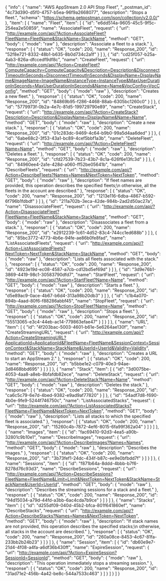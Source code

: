 {
  "info": {
    "name": "AWS AppStream 2.0 API Stop Fleet",
    "_postman_id": "4c73d390-d5f0-4757-b5ea-96f9a2668077",
    "description": "Stops a fleet.",
    "schema": "https://schema.getpostman.com/json/collection/v2.0.0/"
  },
  "item": [
    {
      "name": "Fleet",
      "item": [
        {
          "id": "e6dd514a-9605-45c5-9f5c-254ea2e50859",
          "name": "AssociateFleet",
          "request": {
            "url": "http://example.com/api/?Action=AssociateFleet?FleetName=FleetName&StackName=StackName",
            "method": "GET",
            "body": {
              "mode": "raw"
            },
            "description": "Associate a fleet to a stack."
          },
          "response": [
            {
              "status": "OK",
              "code": 200,
              "name": "Response_200",
              "id": "52f8e721-8332-48b1-b635-8b0d734c2a1f"
            }
          ]
        },
        {
          "id": "cd25f057-b25a-4ab3-826a-dfccedf9df8c",
          "name": "CreateFleet",
          "request": {
            "url": "http://example.com/api/?Action=CreateFleet?ComputeCapacity=ComputeCapacity&Description=Description&DisconnectTimeoutInSeconds=DisconnectTimeoutInSeconds&DisplayName=DisplayName&ImageName=ImageName&InstanceType=InstanceType&MaxUserDurationInSeconds=MaxUserDurationInSeconds&Name=Name&VpcConfig=VpcConfig",
            "method": "GET",
            "body": {
              "mode": "raw"
            },
            "description": "Creates a new fleet."
          },
          "response": [
            {
              "status": "OK",
              "code": 200,
              "name": "Response_200",
              "id": "84869b95-f286-4468-88ab-6305bc1260c0"
            }
          ]
        },
        {
          "id": "5779973f-0b2a-4e7c-81d5-199729790e89",
          "name": "CreateStack",
          "request": {
            "url": "http://example.com/api/?Action=CreateStack?Description=Description&DisplayName=DisplayName&Name=Name",
            "method": "GET",
            "body": {
              "mode": "raw"
            },
            "description": "Create a new stack."
          },
          "response": [
            {
              "status": "OK",
              "code": 200,
              "name": "Response_200",
              "id": "01c283dc-9469-4c64-b9b0-99a5d4aa6ded"
            }
          ]
        },
        {
          "id": "6abe68c2-3f53-43a1-bc89-4cef5bbf1a3b",
          "name": "DeleteFleet",
          "request": {
            "url": "http://example.com/api/?Action=DeleteFleet?Name=Name",
            "method": "GET",
            "body": {
              "mode": "raw"
            },
            "description": "Deletes a fleet."
          },
          "response": [
            {
              "status": "OK",
              "code": 200,
              "name": "Response_200",
              "id": "cfd27539-7b23-43b7-8c1a-626f6e13fc3d"
            }
          ]
        },
        {
          "id": "84960ee4-2a1e-428d-a060-ff52be05641b",
          "name": "DescribeFleets",
          "request": {
            "url": "http://example.com/api/?Action=DescribeFleets?Names=Names&NextToken=NextToken",
            "method": "GET",
            "body": {
              "mode": "raw"
            },
            "description": "If fleet names are provided, this operation describes the specified fleets;\n            otherwise, all the fleets in the account are described."
          },
          "response": [
            {
              "status": "OK",
              "code": 200,
              "name": "Response_200",
              "id": "1213e116-6dba-4867-b592-6f796b1fdbdf"
            }
          ]
        },
        {
          "id": "211a702b-3eca-42de-984b-2ad2d50ac27a",
          "name": "DisassociateFleet",
          "request": {
            "url": "http://example.com/api/?Action=DisassociateFleet?FleetName=FleetName&StackName=StackName",
            "method": "GET",
            "body": {
              "mode": "raw"
            },
            "description": "Disassociates a fleet from a stack."
          },
          "response": [
            {
              "status": "OK",
              "code": 200,
              "name": "Response_200",
              "id": "e2912239-1c61-4d52-83c4-744cc1ed688b"
            }
          ]
        },
        {
          "id": "85bc3772-4773-4b6e-94fe-ae86b0fe8fad",
          "name": "ListAssociatedFleets",
          "request": {
            "url": "http://example.com/api/?Action=ListAssociatedFleets?NextToken=NextToken&StackName=StackName",
            "method": "GET",
            "body": {
              "mode": "raw"
            },
            "description": "Lists all fleets associated with the stack."
          },
          "response": [
            {
              "status": "OK",
              "code": 200,
              "name": "Response_200",
              "id": "4923e19d-ec08-4587-a7cb-cd12bd5ef69d"
            }
          ]
        },
        {
          "id": "3d9e76b1-3869-4419-98c1-30583790dfd7",
          "name": "StartFleet",
          "request": {
            "url": "http://example.com/api/?Action=StartFleet?Name=Name",
            "method": "GET",
            "body": {
              "mode": "raw"
            },
            "description": "Starts a fleet."
          },
          "response": [
            {
              "status": "OK",
              "code": 200,
              "name": "Response_200",
              "id": "d5e89ac9-0ace-4b67-b6d4-313a98b20db3"
            }
          ]
        },
        {
          "id": "c1b4a070-894b-4aad-80f6-f88286abbf45",
          "name": "StopFleet",
          "request": {
            "url": "http://example.com/api/?Action=StopFleet?Name=Name",
            "method": "GET",
            "body": {
              "mode": "raw"
            },
            "description": "Stops a fleet."
          },
          "response": [
            {
              "status": "OK",
              "code": 200,
              "name": "Response_200",
              "id": "55513065-e3c4-44eb-ac14-779863efae47"
            }
          ]
        }
      ]
    },
    {
      "name": "URL",
      "item": [
        {
          "id": "4f203bac-5003-4601-b61e-5e6264ae130f",
          "name": "CreateStreamingURL",
          "request": {
            "url": "http://example.com/api/?Action=CreateStreamingURL?ApplicationId=ApplicationId&FleetName=FleetName&SessionContext=SessionContext&StackName=StackName&UserId=UserId&Validity=Validity",
            "method": "GET",
            "body": {
              "mode": "raw"
            },
            "description": "Creates a URL to start an AppStream 2."
          },
          "response": [
            {
              "status": "OK",
              "code": 200,
              "name": "Response_200",
              "id": "b5bbe1e2-c079-40e3-94ae-3d8468bbd695"
            }
          ]
        }
      ]
    },
    {
      "name": "Stack",
      "item": [
        {
          "id": "3d0075be-4053-4aa8-a8eb-8bfafdb82ece",
          "name": "DeleteStack",
          "request": {
            "url": "http://example.com/api/?Action=DeleteStack?Name=Name",
            "method": "GET",
            "body": {
              "mode": "raw"
            },
            "description": "Deletes the stack."
          },
          "response": [
            {
              "status": "OK",
              "code": 200,
              "name": "Response_200",
              "id": "ca6c5c79-6e7d-4bed-9382-e9ad9af77820"
            }
          ]
        },
        {
          "id": "54adf7d8-f690-4b0e-9fe9-5244f746750c",
          "name": "ListAssociatedStacks",
          "request": {
            "url": "http://example.com/api/?Action=ListAssociatedStacks?FleetName=FleetName&NextToken=NextToken",
            "method": "GET",
            "body": {
              "mode": "raw"
            },
            "description": "Lists all stacks to which the specified fleet is associated."
          },
          "response": [
            {
              "status": "OK",
              "code": 200,
              "name": "Response_200",
              "id": "15260c4b-7872-4ef6-8015-6fa99f362a04"
            }
          ]
        }
      ]
    },
    {
      "name": "Images",
      "item": [
        {
          "id": "fac69410-92d3-4ea5-a90b-32801c9b10e1",
          "name": "DescribeImages",
          "request": {
            "url": "http://example.com/api/?Action=DescribeImages?Names=Names",
            "method": "GET",
            "body": {
              "mode": "raw"
            },
            "description": "Describes the images."
          },
          "response": [
            {
              "status": "OK",
              "code": 200,
              "name": "Response_200",
              "id": "3b73fef1-24dc-434f-b87c-ee9e0bfbdd7f"
            }
          ]
        }
      ]
    },
    {
      "name": "Sessions",
      "item": [
        {
          "id": "f871b64a-8ddd-4bbb-b7f6-8278d76c93d3",
          "name": "DescribeSessions",
          "request": {
            "url": "http://example.com/api/?Action=DescribeSessions?FleetName=FleetName&Limit=Limit&NextToken=NextToken&StackName=StackName&UserId=UserId",
            "method": "GET",
            "body": {
              "mode": "raw"
            },
            "description": "Describes the streaming sessions for a stack and a fleet."
          },
          "response": [
            {
              "status": "OK",
              "code": 200,
              "name": "Response_200",
              "id": "94d15034-a79d-44fd-a3bb-6ac4cda7b9ce"
            }
          ]
        }
      ]
    },
    {
      "name": "Stacks",
      "item": [
        {
          "id": "d255df09-040d-45b2-bfca-801f641860ef",
          "name": "DescribeStacks",
          "request": {
            "url": "http://example.com/api/?Action=DescribeStacks?Names=Names&NextToken=NextToken",
            "method": "GET",
            "body": {
              "mode": "raw"
            },
            "description": "If stack names are not provided, this operation describes the specified stacks;\n            otherwise, all stacks in the account are described."
          },
          "response": [
            {
              "status": "OK",
              "code": 200,
              "name": "Response_200",
              "id": "260a08ce-8453-4c67-81fa-233bb2b24b23"
            }
          ]
        }
      ]
    },
    {
      "name": "Session",
      "item": [
        {
          "id": "db60e9e7-21d4-4f08-a4fa-a6df36b430ff",
          "name": "ExpireSession",
          "request": {
            "url": "http://example.com/api/?Action=ExpireSession?SessionId=SessionId",
            "method": "GET",
            "body": {
              "mode": "raw"
            },
            "description": "This operation immediately stops a streaming session."
          },
          "response": [
            {
              "status": "OK",
              "code": 200,
              "name": "Response_200",
              "id": "31ad71e2-456b-4a42-be8c-544a7533c463"
            }
          ]
        }
      ]
    }
  ]
}